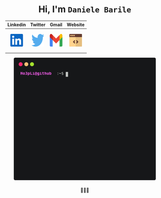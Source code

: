 <h1 align='center'>Hi, I'm <code>Daniele Barile</code></h1>

<div align='center'>
 
| **Linkedin**  | **Twitter**  | **Gmail**  | **Website**  |
|:-:|:-:|:-:|:-:|
| <p align="center" ><a href="https://www.linkedin.com/in/danielebarile/" title="Linkedin"><img src="./svgs/linkedin.svg" alt="Linkedin" width="40px" height="40px"></a> </p>  |  <p align="center" ><a href="https://twitter.com/daniele__bai" title="Twitter"><img src="./svgs/twitter.svg" alt="Twitter" width="40px" height="40px"></a> </p>  | <p align="center" ><a href="mailto:daniele.barile.lavoro@gmail.com" title="Gmail"><img src="./svgs/gmail.svg" alt="Gmail" width="40px" height="40px"></a> </p>  | <p align="center" ><a href="https://mylifeblike.netlify.app/" title="Website"><img src="./svgs/website.svg" alt="Website" width="40px" height="40px"></a> </p>  |
   
</div>

<p align="center" >
    <a href="https://github.com/Ho3pLi/Github-Stats">
        <img width="450px" src="https://github.com/Ho3pLi/Github-Stats/blob/main/github_stats.svg" alt="Github Stats" title="Terminal Style GitHub Stats">
    </a>
</p>

<h4 align="center">  🧑🏻‍💻 </h4>
